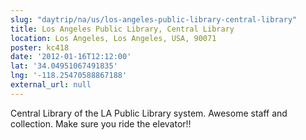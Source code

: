```yaml
---
slug: "daytrip/na/us/los-angeles-public-library-central-library"
title: Los Angeles Public Library, Central Library
location: Los Angeles, Los Angeles, USA, 90071
poster: kc418
date: '2012-01-16T12:12:00'
lat: '34.04951067491835'
lng: '-118.25470588867188'
external_url: null
---
```


Central Library of the LA Public Library system.  Awesome staff and collection.  Make sure you ride the elevator!!
